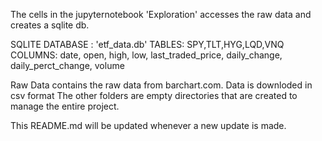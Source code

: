 The cells in the jupyternotebook 'Exploration' accesses the raw data and creates a sqlite db.

SQLITE DATABASE : 'etf_data.db'
TABLES: SPY,TLT,HYG,LQD,VNQ
COLUMNS: date, open, high, low, last_traded_price, daily_change, daily_perct_change, volume

Raw Data contains the raw data from barchart.com. Data is downloded in csv format
The other folders are empty directories that are created to manage the entire project.

This README.md will be updated whenever a new update is made.
